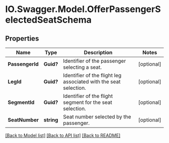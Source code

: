 # IO.Swagger.Model.OfferPassengerSelectedSeatSchema
## Properties

Name | Type | Description | Notes
------------ | ------------- | ------------- | -------------
**PassengerId** | **Guid?** | Identifier of the passenger selecting a seat. | [optional] 
**LegId** | **Guid?** | Identifier of the flight leg associated with the seat selection. | [optional] 
**SegmentId** | **Guid?** | Identifier of the flight segment for the seat selection. | [optional] 
**SeatNumber** | **string** | Seat number selected by the passenger. | [optional] 

[[Back to Model list]](../README.md#documentation-for-models) [[Back to API list]](../README.md#documentation-for-api-endpoints) [[Back to README]](../README.md)

